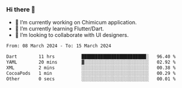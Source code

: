 ### Hi there 👋

<!--
**devcat37/devcat37** is a ✨ _special_ ✨ repository because its `README.md` (this file) appears on your GitHub profile.-->


- 🔭 I’m currently working on Chimicum application.
- 🌱 I’m currently learning Flutter/Dart.
- 👯 I’m looking to collaborate with UI designers.
<!-- - 🤔 I’m looking for help with ... -->

<!--START_SECTION:waka-->

```txt
From: 08 March 2024 - To: 15 March 2024

Dart        11 hrs          ████████████████████████░   96.40 %
YAML        20 mins         ▓░░░░░░░░░░░░░░░░░░░░░░░░   02.92 %
XML         2 mins          ░░░░░░░░░░░░░░░░░░░░░░░░░   00.38 %
CocoaPods   1 min           ░░░░░░░░░░░░░░░░░░░░░░░░░   00.29 %
Other       0 secs          ░░░░░░░░░░░░░░░░░░░░░░░░░   00.01 %
```

<!--END_SECTION:waka-->
